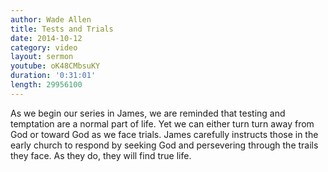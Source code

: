 ```yaml
---
author: Wade Allen
title: Tests and Trials
date: 2014-10-12
category: video
layout: sermon
youtube: oK48CMbsuKY
duration: '0:31:01'
length: 29956100
---
```


As we begin our series in James, we are reminded that testing and temptation are a normal part of life. Yet we can either turn turn away from God or toward God as we face trials. James carefully instructs those in the early church to respond by seeking God and persevering through the trails they face. As they do, they will find true life.
